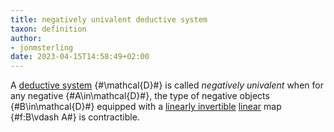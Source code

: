 ```yaml
---
title: negatively univalent deductive system
taxon: definition
author:
- jonmsterling
date: 2023-04-15T14:58:49+02:00
---
```


A [deductive system](jms-004C) {#\mathcal{D}#} is called *negatively univalent* when for any negative {#A\in\mathcal{D}#}, the type of negative objects {#B\in\mathcal{D}#} equipped with a [linearly invertible](jms-004R) [linear](jms-004A) map {#f:B\vdash A#} is contractible.
